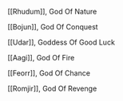 [[Rhudum]], God Of Nature 

[[Bojun]], God Of Conquest 

[[Udar]], Goddess Of Good Luck 

[[Aagi]], God Of Fire 

[[Feorr]], God Of Chance 

[[Romjir]], God Of Revenge 
